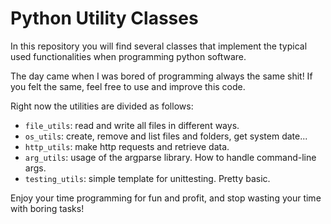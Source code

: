 Python Utility Classes
================

In this repository you will find several classes that implement the typical used functionalities when programming python software. 

The day came when I was bored of programming always the same shit! If you felt the same, feel free to use and improve this code.

Right now the utilities are divided as follows:

+ `file_utils`: read and write all files in different ways.
+ `os_utils`: create, remove and list files and folders, get system date...
+ `http_utils`: make http requests and retrieve data.
+ `arg_utils`: usage of the argparse library. How to handle command-line args.
+ `testing_utils`: simple template for unittesting. Pretty basic.

Enjoy your time programming for fun and profit, and stop wasting your time with boring tasks!
